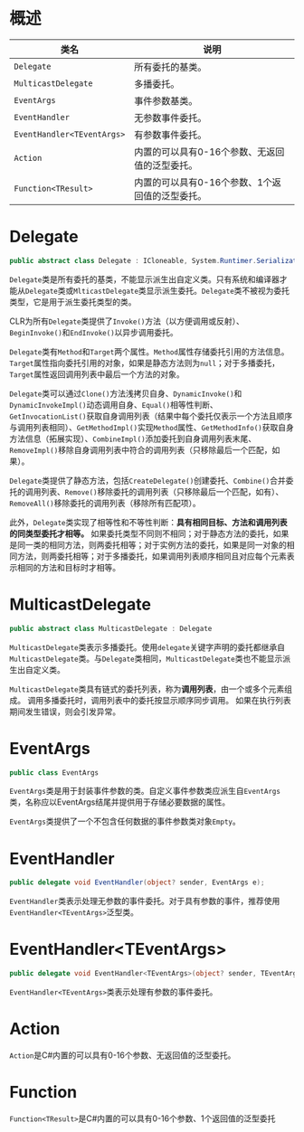 # 概述

| 类名 | 说明 |
| --- | --- |
| `Delegate` | 所有委托的基类。 |
| `MulticastDelegate` | 多播委托。 |
| `EventArgs` | 事件参数基类。 |
| `EventHandler` | 无参数事件委托。 |
| `EventHandler<TEventArgs>` | 有参数事件委托。 |
| `Action` | 内置的可以具有0-16个参数、无返回值的泛型委托。 |
| `Function<TResult>` | 内置的可以具有0-16个参数、1个返回值的泛型委托。 |

# Delegate

```csharp
public abstract class Delegate : ICloneable, System.Runtimer.Serialization.ISeriblizable
```

`Delegate`类是所有委托的基类，不能显示派生出自定义类。只有系统和编译器才能从`Delegate`类或`MlticastDelegate`类显示派生委托。`Delegate`类不被视为委托类型，它是用于派生委托类型的类。

CLR为所有`Delegate`类提供了`Invoke()`方法（以方便调用或反射）、`BeginInvoke()`和`EndInvoke()`以异步调用委托。

`Delegate`类有`Method`和`Target`两个属性。`Method`属性存储委托引用的方法信息。`Target`属性指向委托引用的对象，如果是静态方法则为`null`；对于多播委托，`Target`属性返回调用列表中最后一个方法的对象。

`Delegate`类可以通过`Clone()`方法浅拷贝自身、`DynamicInvoke()`和`DynamicInvokeImpl()`动态调用自身、`Equal()`相等性判断、`GetInvocationList()`获取自身调用列表（结果中每个委托仅表示一个方法且顺序与调用列表相同）、`GetMethodImpl()`实现`Method`属性、`GetMethodInfo()`获取自身方法信息（拓展实现）、`CombineImpl()`添加委托到自身调用列表末尾、`RemoveImpl()`移除自身调用列表中符合的调用列表（只移除最后一个匹配，如果）。

`Delegate`类提供了静态方法，包括`CreateDelegate()`创建委托、`Combine()`合并委托的调用列表、`Remove()`移除委托的调用列表（只移除最后一个匹配，如有）、`RemoveAll()`移除委托的调用列表（移除所有匹配项）。

此外，`Delegate`类实现了相等性和不等性判断：**具有相同目标、方法和调用列表的同类型委托才相等。** 如果委托类型不同则不相同；对于静态方法的委托，如果是同一类的相同方法，则两委托相等；对于实例方法的委托，如果是同一对象的相同方法，则两委托相等；对于多播委托，如果调用列表顺序相同且对应每个元素表示相同的方法和目标时才相等。

# MulticastDelegate

``` csharp
public abstract class MulticastDelegate : Delegate
```

`MulticastDelegate`类表示多播委托。使用`delegate`关键字声明的委托都继承自`MulticastDelegate`类。与`Delegate`类相同，`MulticastDelegate`类也不能显示派生出自定义类。

`MulticastDelegate`类具有链式的委托列表，称为**调用列表**，由一个或多个元素组成。 调用多播委托时，调用列表中的委托按显示顺序同步调用。 如果在执行列表期间发生错误，则会引发异常。

# EventArgs

``` csharp
public class EventArgs
```

`EventArgs`类是用于封装事件参数的类。自定义事件参数类应派生自`EventArgs`类，名称应以EventArgs结尾并提供用于存储必要数据的属性。

`EventArgs`类提供了一个不包含任何数据的事件参数类对象`Empty`。

# EventHandler

``` csharp
public delegate void EventHandler(object? sender, EventArgs e);
```

`EventHandler`类表示处理无参数的事件委托。对于具有参数的事件，推荐使用`EventHandler<TEventArgs>`泛型类。

# EventHandler&lt;TEventArgs&gt;

``` csharp
public delegate void EventHandler<TEventArgs>(object? sender, TEventArgs e);
```

`EventHandler<TEventArgs>`类表示处理有参数的事件委托。

# Action

`Action`是C#内置的可以具有0-16个参数、无返回值的泛型委托。

# Function

`Function<TResult>`是C#内置的可以具有0-16个参数、1个返回值的泛型委托